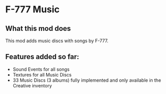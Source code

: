 # F-777 Music

## What this mod does

This mod adds music discs with songs by F-777.

## Features added so far:

- Sound Events for all songs
- Textures for all Music Discs
- 33 Music Discs (3 albums) fully implemented and only available in the Creative inventory 

